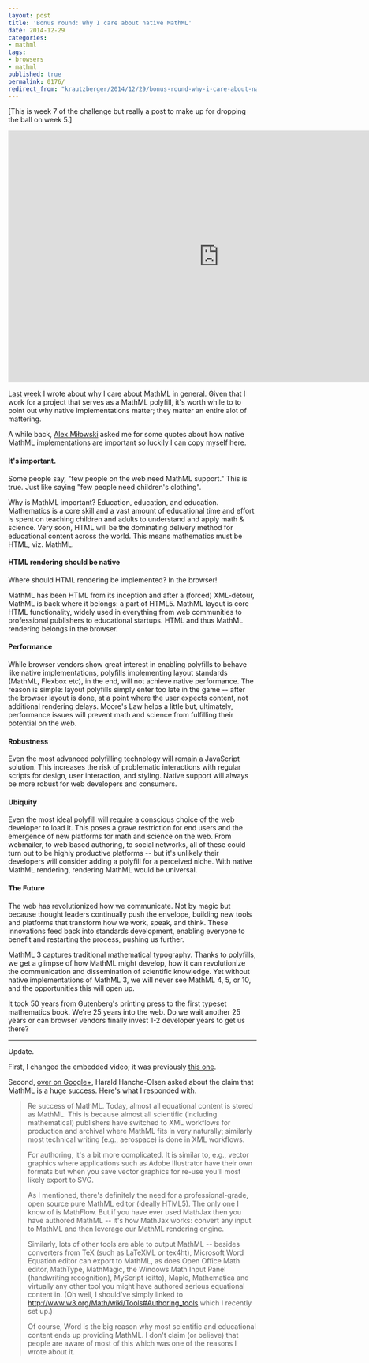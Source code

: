 ```yaml
---
layout: post
title: 'Bonus round: Why I care about native MathML'
date: 2014-12-29
categories:
- mathml
tags:
- browsers
- mathml
published: true
permalink: 0176/
redirect_from: "krautzberger/2014/12/29/bonus-round-why-i-care-about-native-mathml/"
---
```


[This is week 7 of the challenge but really a post to make up for dropping the ball on week 5.]

<iframe width="854" height="510" src="https://www.youtube.com/embed/-uZL3qqDVK8" frameborder="0" allowfullscreen></iframe>

[Last week](/0175/) I wrote about why I care about MathML in general. Given that I work for a project that serves as a MathML polyfill, it's worth while to to point out why native implementations matter; they matter an entire alot of mattering.

A while back, [Alex Miłowski](http://www.milowski.com/) asked me for some quotes about how native MathML implementations are important so luckily I can copy myself here.

#### It's important.

Some people say, "few people on the web need MathML support." This is true. Just like saying "few people need children's clothing".

Why is MathML important? Education, education, and education. Mathematics is a core skill and a vast amount of educational time and effort is spent on teaching children and adults to understand and apply math & science. Very soon, HTML will be the dominating delivery method for educational content across the world. This means mathematics must be HTML, viz. MathML.

#### HTML rendering should be native

Where should HTML rendering be implemented? In the browser!

MathML has been HTML from its inception and after a (forced) XML-detour, MathML is back where it belongs: a part of HTML5. MathML layout is core HTML functionality, widely used in everything from web communities to professional publishers to educational startups. HTML and thus MathML rendering belongs in the browser.

#### Performance

While browser vendors show great interest in enabling polyfills to behave like native implementations, polyfills implementing layout standards (MathML, Flexbox etc), in the end, will not achieve native performance. The reason is simple: layout polyfills simply enter too late in the game -- after the browser layout is done, at a point where the user expects content, not additional rendering delays. Moore's Law helps a little but, ultimately, performance issues will prevent math and science from fulfilling their potential on the web.

#### Robustness

Even the most advanced polyfilling technology will remain a JavaScript solution. This increases the risk of problematic interactions with regular scripts for design, user interaction, and styling. Native support will always be more robust for web developers and consumers.

#### Ubiquity

Even the most ideal polyfill will require a conscious choice of the web developer to load it. This poses a grave restriction for end users and the emergence of new platforms for math and science on the web. From webmailer, to web based authoring, to social networks, all of these could turn out to be highly productive platforms -- but it's unlikely their developers will consider adding a polyfill for a perceived niche. With native MathML rendering, rendering MathML would be universal.

#### The Future

The web has revolutionized how we communicate. Not by magic but because thought leaders continually push the envelope, building new tools and platforms that transform how we work, speak, and think. These innovations feed back into standards development, enabling everyone to benefit and restarting the process, pushing us further.

MathML 3 captures traditional mathematical typography. Thanks to polyfills, we get a glimpse of how MathML might develop, how it can revolutionize the communication and dissemination of scientific knowledge. Yet without native implementations of MathML 3, we will never see MathML 4, 5, or 10, and the opportunities this will open up.

It took 50 years from Gutenberg's printing press to the first typeset mathematics book. We're 25 years into the web. Do we wait another 25 years or can browser vendors finally invest 1-2 developer years to get us there?

* * *

Update.

First, I changed the embedded video; it was previously [this one](https://www.youtube.com/watch?feature=player_detailpage&v=wHZHSt1CSgo#t=600).

Second, [over on Google+](https://plus.google.com/u/0/+PeterKrautzberger/posts/3zdytApQw6N), Harald Hanche-Olsen asked about the claim that MathML is a huge success. Here's what I responded with.

> Re success of MathML. Today, almost all equational content is stored as MathML. This is because almost all scientific (including mathematical) publishers have switched to XML workflows for production and archival where MathML fits in very naturally; similarly most technical writing (e.g., aerospace) is done in XML workflows.
>
> For authoring, it's a bit more complicated. It is similar to, e.g., vector graphics where applications such as Adobe Illustrator have their own formats but when you save vector graphics for re-use you'll most likely export to SVG.
>
> As I mentioned, there's definitely the need for a professional-grade, open source pure MathML editor (ideally HTML5). The only one I know of is MathFlow. But if you have ever used MathJax then you have authored MathML -- it's how MathJax works: convert any input to MathML and then leverage our MathML rendering engine.
>
> Similarly, lots of other tools are able to output MathML -- besides converters from TeX (such as LaTeXML or tex4ht), Microsoft Word Equation editor can export to MathML, as does Open Office Math editor, MathType, MathMagic, the Windows Math Input Panel (handwriting recognition), MyScript (ditto), Maple, Mathematica and virtually any other tool you might have authored serious equational content in. (Oh well, I should've simply linked to http://www.w3.org/Math/wiki/Tools#Authoring_tools which I recently set up.)
>
> Of course, Word is the big reason why most scientific and educational content ends up providing MathML. I don't claim (or believe) that people are aware of most of this which was one of the reasons I wrote about it.
